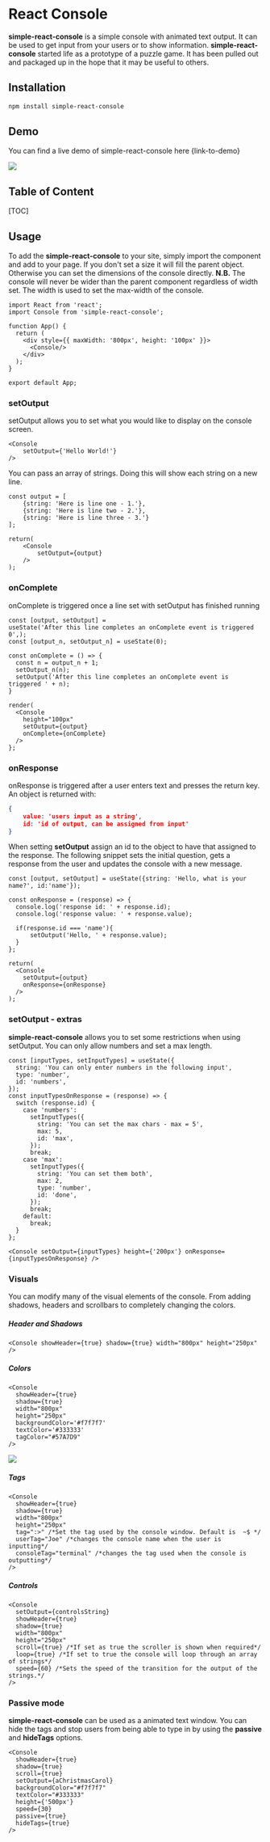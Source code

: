 # React Console

**simple-react-console** is a simple console with animated text output. It can be used to get input from your users or to show information. **simple-react-console** started life as a prototype of a puzzle game. It has been pulled out and packaged up in the hope that it may be useful to others. 



## Installation

```powershell
npm install simple-react-console
```

## Demo

You can find a live demo of simple-react-console here {link-to-demo}

![](.\react-console.gif)



## Table of Content

[TOC]



## Usage

To add the **simple-react-console** to your site, simply import the component and add to your page. If you don't set a size it will fill the parent object.  Otherwise you can set the dimensions of the console directly. **N.B.** The console will never be wider than the parent component regardless of width set. The width is used to set the max-width of the console. 

```react
import React from 'react';
import Console from 'simple-react-console';

function App() {  
  return (
    <div style={{ maxWidth: '800px', height: '100px' }}>
      <Console/>
    </div>
  );
}

export default App;
```

### setOutput

setOutput allows you to set what you would like to display on the console screen. 

```react
<Console
    setOutput={'Hello World!'}
/>
```



You can pass an array of strings. Doing this will show each string on a new line. 

```react
const output = [
    {string: 'Here is line one - 1.'},
    {string: 'Here is line two - 2.'},
    {string: 'Here is line three - 3.'}
];

return(
    <Console
        setOutput={output}
    />
);
```



### onComplete

onComplete is triggered once a line set with setOutput has finished running 

```react
const [output, setOutput] = 
useState('After this line completes an onComplete event is triggered 0',);
const [output_n, setOutput_n] = useState(0);

const onComplete = () => {
  const n = output_n + 1;
  setOutput_n(n);
  setOutput('After this line completes an onComplete event is triggered ' + n);
}

render(
  <Console
    height="100px"
    setOutput={output}
    onComplete={onComplete}
  />
};
```



### onResponse

onResponse is triggered after a user enters text and presses the return key. An object is returned with: 

```json
{
    value: 'users input as a string',
    id: 'id of output, can be assigned from input'
}
```

 When setting **setOutput** assign an id to the object to have that assigned to the response. The following snippet sets the initial question, gets a response from the user and updates the console with a new message. 

```react
const [output, setOutput] = useState({string: 'Hello, what is your name?', id:'name'});

const onResponse = (response) => {
  console.log('response id: ' + response.id);
  console.log('response value: ' + response.value);

  if(response.id === 'name'){
      setOutput('Hello, ' + response.value);
  }
};

return(
  <Console
    setOutput={output}
    onResponse={onResponse}
  />
);
```



### setOutput - extras

**simple-react-console** allows you to set some restrictions when using setOutput. You can only allow numbers and set a max length. 

```react
const [inputTypes, setInputTypes] = useState({
  string: 'You can only enter numbers in the following input',
  type: 'number',
  id: 'numbers',
});
const inputTypesOnResponse = (response) => {
  switch (response.id) {
    case 'numbers':
      setInputTypes({
        string: 'You can set the max chars - max = 5',
        max: 5,
        id: 'max',
      });
      break;
    case 'max':
      setInputTypes({
        string: 'You can set them both',
        max: 2,
        type: 'number',
        id: 'done',
      });
      break;
    default:
      break;
  }
};

<Console setOutput={inputTypes} height={'200px'} onResponse={inputTypesOnResponse} />
```



### Visuals

 You can modify many of the visual elements of the console. From adding shadows, headers and scrollbars to completely changing the colors. 

##### Header and Shadows

```react
<Console showHeader={true} shadow={true} width="800px" height="250px" />
```

##### Colors

```react
<Console 
  showHeader={true}
  shadow={true}
  width="800px"
  height="250px"
  backgroundColor='#f7f7f7'
  textColor='#333333'
  tagColor="#57A7D9"
/>
```

![](.\console-colors.png)

##### Tags

```react
<Console
  showHeader={true}
  shadow={true}
  width="800px"
  height="250px"
  tag=":>" /*Set the tag used by the console window. Default is  ~$ */
  userTag="Joe" /*changes the console name when the user is inputting*/
  consoleTag="terminal" /*changes the tag used when the console is outputting*/
/>
```

##### Controls

```react
<Console
  setOutput={controlsString}
  showHeader={true}
  shadow={true}
  width="800px"
  height="250px"
  scroll={true} /*If set as true the scroller is shown when required*/
  loop={true} /*If set to true the console will loop through an array of strings*/
  speed={60} /*Sets the speed of the transition for the output of the strings.*/
/>
```

### Passive mode

**simple-react-console** can be used as a animated text window. You can hide the tags and stop users from being able to type in by using the **passive** and **hideTags** options. 

```react
<Console
  showHeader={true}
  shadow={true}
  scroll={true}
  setOutput={aChristmasCarol}
  backgroundColor="#f7f7f7"
  textColor="#333333"
  height={'500px'}
  speed={30}
  passive={true}
  hideTags={true}
/>
```